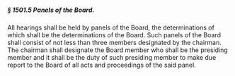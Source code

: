 ##### § 1501.5 Panels of the Board. #####

All hearings shall be held by panels of the Board, the determinations of which shall be the determinations of the Board. Such panels of the Board shall consist of not less than three members designated by the chairman. The chairman shall designate the Board member who shall be the presiding member and it shall be the duty of such presiding member to make due report to the Board of all acts and proceedings of the said panel.